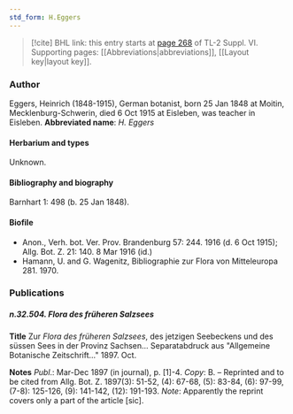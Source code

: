 ```yaml
---
std_form: H.Eggers
---
```


> [!cite] BHL link: this entry starts at [page 268](https://www.biodiversitylibrary.org/page/33260256) of TL-2 Suppl. VI.
> Supporting pages: [[Abbreviations|abbreviations]], [[Layout key|layout key]].

### Author

Eggers, Heinrich (1848-1915), German botanist, born 25 Jan 1848 at Moitin, Mecklenburg-Schwerin, died 6 Oct 1915 at Eisleben, was teacher in Eisleben. 
**Abbreviated name**: *H. Eggers*

#### Herbarium and types

Unknown.

#### Bibliography and biography

Barnhart 1: 498 (b. 25 Jan 1848).

#### Biofile

- Anon., Verh. bot. Ver. Prov. Brandenburg 57: 244. 1916 (d. 6 Oct 1915); Allg. Bot. Z. 21: 140. 8 Mar 1916 (id.)
- Hamann, U. and G. Wagenitz, Bibliographie zur Flora von Mitteleuropa 281. 1970.

### Publications

##### n.32.504. Flora des früheren Salzsees

**Title**
Zur *Flora des früheren Salzsees*, des jetzigen Seebeckens und des süssen Sees in der Provinz Sachsen... Separatabdruck aus "Allgemeine Botanische Zeitschrift..." 1897. Oct.

**Notes**
*Publ*.: Mar-Dec 1897 (in journal), p. \[1\]-4. *Copy*: B. – Reprinted and to be cited from Allg. Bot. Z. 1897(3): 51-52, (4): 67-68, (5): 83-84, (6): 97-99, (7-8): 125-126, (9): 141-142, (12): 191-193.
*Note*: Apparently the reprint covers only a part of the article \[sic\].

